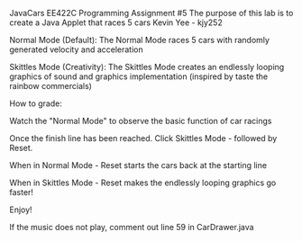 JavaCars EE422C Programming Assignment #5
The purpose of this lab is to create a Java Applet that races 5 cars
Kevin Yee - kjy252 

Normal Mode (Default): The Normal Mode races 5 cars with randomly generated velocity and acceleration

Skittles Mode (Creativity): The Skittles Mode creates an endlessly looping graphics of sound and graphics implementation (inspired by taste the rainbow commercials)


How to grade: 

Watch the "Normal Mode" to observe the basic function of car racings

Once the finish line has been reached. Click Skittles Mode - followed by Reset.

When in Normal Mode - Reset starts the cars back at the starting line

When in Skittles Mode - Reset makes the endlessly looping graphics go faster! 

Enjoy! 

If the music does not play, comment out line 59 in CarDrawer.java
